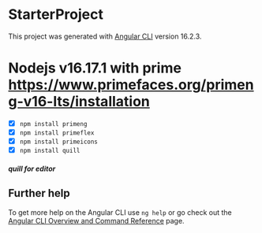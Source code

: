 # StarterProject

This project was generated with [Angular CLI](https://github.com/angular/angular-cli) version 16.2.3.

# Nodejs v16.17.1 with prime https://www.primefaces.org/primeng-v16-lts/installation

- [x] `npm install primeng` <br>
- [x] `npm install primeflex` <br>
- [x] `npm install primeicons` <br>
- [x] `npm install quill` <br>

##### quill for editor

## Further help

To get more help on the Angular CLI use `ng help` or go check out the [Angular CLI Overview and Command Reference](https://angular.io/cli) page.
